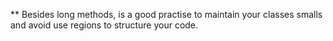 ** Besides long methods, is a good practise to maintain your classes smalls and avoid use regions
to structure your code.
